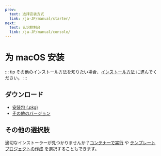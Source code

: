 ```yaml
---
prev:
  text: 选择安装方式
  link: /ja-JP/manual/starter/
next:
  text: 认识控制台
  link: /ja-JP/manual/console/
---
```


# 为 macOS 安装

::: tip
その他のインストール方法を知りたい場合、[インストール方法](./index.md) に進んでください。
:::

## ダウンロード

- [安装包 (.pkg)](https://k.ilharp.cc/osx.pkg)
- [その他のバージョン](https://github.com/koishijs/koishi-desktop/releases)

## その他の選択肢

適切なインストーラーが見つかりませんか？[コンテナーで実行](./docker.md) や [テンプレートプロジェクトの作成](./boilerplate.md) を選択することもできます。
